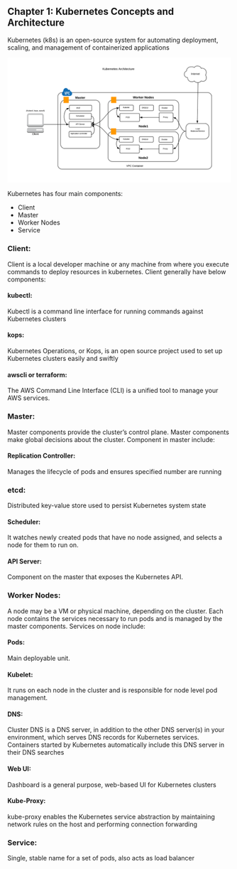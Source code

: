 ## Chapter 1: Kubernetes Concepts and Architecture
Kubernetes (k8s) is an open-source system for automating deployment, scaling, and management of containerized applications

![Kubernetes-Architecture](images/Kubernetes-Architecture.png)

Kubernetes has four main components:

* Client 
* Master
* Worker Nodes
* Service

### Client: 
Client is a local developer machine or any machine from where you execute commands to deploy resources in kubernetes. 
Client generally have below components:

#### kubectl: 
Kubectl is a command line interface for running commands against Kubernetes clusters
#### kops: 
Kubernetes Operations, or Kops, is an open source project used to set up Kubernetes clusters easily and swiftly
#### awscli or terraform: 
The AWS Command Line Interface (CLI) is a unified tool to manage your AWS services. 

### Master: 
Master components provide the cluster’s control plane. Master components make global decisions about the cluster. Component in master include:

#### Replication Controller: 
Manages the lifecycle of pods and ensures specified number are running
### etcd: 
Distributed key-value store used to persist Kubernetes system state
#### Scheduler: 
It watches newly created pods that have no node assigned, and selects a node for them to run on.
#### API Server: 
Component on the master that exposes the Kubernetes API.

### Worker Nodes: 
A node may be a VM or physical machine, depending on the cluster. Each node contains the services necessary to run pods and is managed by the master components.
Services on node include:

#### Pods: 
Main deployable unit.
#### Kubelet: 
It runs on each node in the cluster and is responsible for node level pod management.
#### DNS: 
Cluster DNS is a DNS server, in addition to the other DNS server(s) in your environment, which serves DNS records for Kubernetes services. Containers started by Kubernetes automatically include this DNS server in their DNS searches
#### Web UI: 
Dashboard is a general purpose, web-based UI for Kubernetes clusters
#### Kube-Proxy: 
kube-proxy enables the Kubernetes service abstraction by maintaining network rules on the host and performing connection forwarding

### Service: 
Single, stable name for a set of pods, also acts as load balancer
